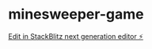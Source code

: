 # minesweeper-game

[Edit in StackBlitz next generation editor ⚡️](https://stackblitz.com/~/github.com/omargonz01/minesweeper-game)